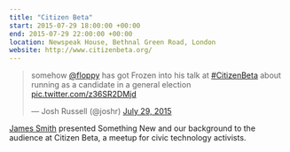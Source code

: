 ```yaml
---
title: "Citizen Beta"
start: 2015-07-29 18:00:00 +00:00
end: 2015-07-29 22:00:00 +00:00
location: Newspeak House, Bethnal Green Road, London
website: http://www.citizenbeta.org/
---
```


<blockquote class="twitter-tweet" data-lang="en"><p lang="en" dir="ltr">somehow <a href="https://twitter.com/Floppy">@floppy</a> has got Frozen into his talk at <a href="https://twitter.com/hashtag/CitizenBeta?src=hash">#CitizenBeta</a> about running as a candidate in a general election <a href="http://t.co/z36SR2DMjd">pic.twitter.com/z36SR2DMjd</a></p>&mdash; Josh Russell (@joshr) <a href="https://twitter.com/joshr/status/626469292394061825">July 29, 2015</a></blockquote>
<script async src="//platform.twitter.com/widgets.js" charset="utf-8"></script>

[James Smith](/people/james-smith) presented Something New and our background to the audience at Citizen Beta, a meetup for civic technology activists.